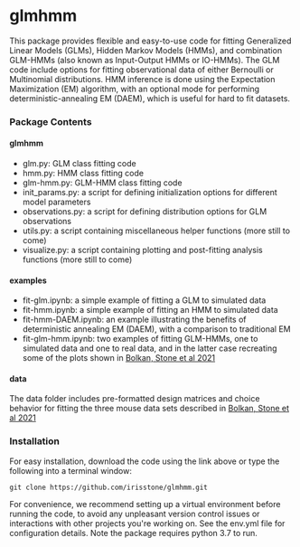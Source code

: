 # glmhmm
This package provides flexible and easy-to-use code for fitting Generalized Linear Models (GLMs), Hidden Markov Models (HMMs), and combination GLM-HMMs (also known as Input-Output HMMs or IO-HMMs). The GLM code include options for fitting observational data of either Bernoulli or Multinomial distributions. HMM inference is done using the Expectation Maximization (EM) algorithm, with an optional mode for performing deterministic-annealing EM (DAEM), which is useful for hard to fit datasets.   

### Package Contents

#### glmhmm
* glm.py: GLM class fitting code
* hmm.py: HMM class fitting code
* glm-hmm.py: GLM-HMM class fitting code
* init_params.py: a script for defining initialization options for different model parameters
* observations.py: a script for defining distribution options for GLM observations
* utils.py: a script containing miscellaneous helper functions (more still to come)
* visualize.py: a script containing plotting and post-fitting analysis functions (more still to come)


#### examples
* fit-glm.ipynb: a simple example of fitting a GLM to simulated data
* fit-hmm.ipynb: a simple example of fitting an HMM to simulated data
* fit-hmm-DAEM.ipynb: an example illustrating the benefits of deterministic annealing EM (DAEM), with a comparison to traditional EM
* fit-glm-hmm.ipynb: two examples of fitting GLM-HMMs, one to simulated data and one to real data, and in the latter case recreating some of the plots shown in [Bolkan,    Stone et al 2021](https://www.biorxiv.org/content/10.1101/2021.07.23.453573v1)
</li>

#### data
The data folder includes pre-formatted design matrices and choice behavior for fitting the three mouse data sets described in [Bolkan, Stone et al 2021](https://www.biorxiv.org/content/10.1101/2021.07.23.453573v1)

### Installation
For easy installation, download the code using the link above or type the following into a terminal window:
```
git clone https://github.com/irisstone/glmhmm.git
```
For convenience, we recommend setting up a virtual environment before running the code, to avoid any unpleasant version control issues or interactions with other projects you're working on. See the env.yml file for configuration details. Note the package requires python 3.7 to run.  
